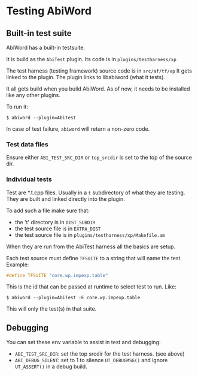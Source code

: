 Testing AbiWord
===============

## Built-in test suite

AbiWord has a built-in testsuite.

It is build as the `AbiTest` plugin. Its code is in
`plugins/testharness/xp`

The test harness (testing framework) source code is in `src/af/tf/xp`
It gets linked to the plugin. The plugin links to libabiword (what it
tests).

It all gets build when you build AbiWord. As of now, it needs to be
installed like any other plugins.

To run it:

```shell
$ abiword --plugin=AbiTest
```

In case of test failure, `abiword` will return a non-zero code.

### Test data files

Ensure either `ABI_TEST_SRC_DIR` or `top_srcdir` is set to
the top of the source dir.

### Individual tests

Test are *.t.cpp files. Usually in a `t` subdirectory of what they are
testing. They are built and linked directly into the plugin.

To add such a file make sure that:
- the 't' directory is in `DIST_SUBDIR`
- the test source file is in `EXTRA_DIST`
- the test source file is in `plugins/testharness/xp/Makefile.am`

When they are run from the AbiTest harness all the basics are setup.

Each test source must define `TFSUITE` to a string that will
name the test. Example:

```C++
#define TFSUITE "core.wp.impexp.table"
```

This is the id that can be passed at runtime to select test to run.
Like:

```shell
$ abiword --plugin=AbiTest -E core.wp.impexp.table
```

This will only the test(s) in that suite.

## Debugging

You can set these env variable to assist in test and debugging:

* `ABI_TEST_SRC_DIR`: set the top srcdir for the test harness. (see
  above)
* `ABI_DEBUG_SILENT`: set to 1 to silence `UT_DEBUGMSG()` and ignore
  `UT_ASSERT()` in a debug build.
